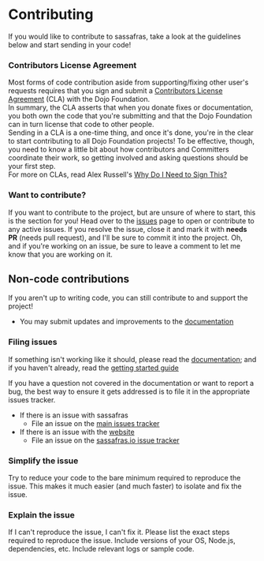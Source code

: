 # Contributing  
If you would like to contribute to sassafras, take a look at the guidelines below and start sending in your code!

### Contributors License Agreement  
Most forms of code contribution aside from supporting/fixing other user's requests requires that you sign and submit a [Contributors License Agreement](http://dojofoundation.org/about/cla) (CLA) with the Dojo Foundation.  
In summary, the CLA asserts that when you donate fixes or documentation, you both own the code that you're submitting and that the Dojo Foundation can in turn license that code to other people.  
Sending in a CLA is a one-time thing, and once it's done, you're in the clear to start contributing to all Dojo Foundation projects! To be effective, though, you need to know a little bit about how contributors and Committers coordinate their work, so getting involved and asking questions should be your first step.  
For more on CLAs, read Alex Russell's [Why Do I Need to Sign This?](http://infrequently.org/2008/06/why-do-i-need-to-sign-this/)

### Want to contribute?  
If you want to contribute to the project, but are unsure of where to start, this is the section for you! Head over to the [issues](https://github.com/tylerreckart/sassafras/issues) page to open or contribute to any active issues. If you resolve the issue, close it and mark it with **needs PR** (needs pull request), and I'll be sure to commit it into the project. Oh, and if you're working on an issue, be sure to leave a comment to let me know that you are working on it.  

## Non-code contributions  
If you aren't up to writing code, you can still contribute to and support the project!
  * You may submit updates and improvements to the [documentation](http://github.com/tylerreckart/sassafras/)

### Filing issues  
If something isn't working like it should, please read the [documentation](http://sassafras.io/docs); and if you haven't already, read the [getting started guide](http://sassafras.io/getting_started) 

If you have a question not covered in the documentation or want to report a bug, the best way to ensure it gets addressed is to file it in the appropriate issues tracker.
  * If there is an issue with sassafras
    * File an issue on the [main issues tracker](https://github.com/tylerreckart/sassafras/issues)
  * If there is an issue with the [website](http://sassafras.io)
    * File an issue on the [sassafras.io issue tracker](https://github.com/tylerreckart/sassafras.io/issues)

### Simplify the issue  
Try to reduce your code to the bare minimum required to reproduce the issue. This makes it much easier (and much faster) to isolate and fix the issue.

### Explain the issue  
If I can't reproduce the issue, I can't fix it. Please list the exact steps required to reproduce the issue. Include versions of your OS, Node.js, dependencies, etc. Include relevant logs or sample code.
